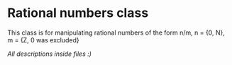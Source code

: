 <h1>Rational numbers class</h1>
<p>This class is for manipulating rational numbers of the form n/m, n = {0, N}, m = {Z, 0 was excluded}</p>
<p><i>All descriptions inside files :)</i></p>
